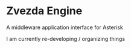 Zvezda Engine
=============

A middleware application interface for Asterisk


I am currently re-developing / organizing things
